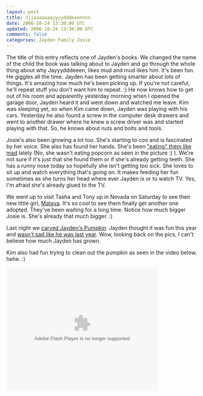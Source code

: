 ```yaml
---           
layout: post
title: Jjjaaaaaaayyyydddeeennnn
date: 2006-10-24 13:30:00 UTC
updated: 2006-10-24 13:30:00 UTC
comments: false
categories: Jayden Family Josie
---
```

The title of this entry reflects one of Jayden's books. We changed the name of the child the book was talking about to Jayden and go through the whole thing about why Jayyydddeeen, likes mud and mud likes him. It's been fun. He giggles all the time. Jayden has been getting smarter about lots of things. It's amazing how much he's been picking up. If you're not careful, he'll repeat stuff you don't want him to repeat. :) He now knows how to get out of his room and apparently yesterday morning when I opened the garage door, Jayden heard it and went down and watched me leave. Kim was sleeping yet, so when Kim came down, Jayden was playing with his cars. Yesterday he also found a screw in the computer desk drawers and went to another drawer where he knew a screw driver was and started playing with that. So, he knows about nuts and bolts and tools.

Josie's also been growing a lot too. She's starting to coo and is fascinated by her voice. She also has found her hands. She's been ["eating" them like mad](http://www.flickr.com/photos/kevinminnis/277961395/) lately (No, she wasn't eating popcorn as seen in the picture :) ). We're not sure if it's just that she found them or if she's already getting teeth. She has a runny nose today so hopefully she isn't getting too sick. She loves to sit up and watch everything that's going on. It makes feeding her fun sometimes as she turns her head where ever Jayden is or to watch TV. Yes, I'm afraid she's already glued to the TV.

We went up to visit Tasha and Tony up in Nevada on Saturday to see their new little girl, [Mataya](http://www.flickr.com/photos/kevinminnis/277955991/). It's so cool to see them finally get another one adopted. They've been waiting for a long time. Notice how much bigger Josie is. She's already that much bigger. :)

Last night we [carved Jayden's Pumpkin](http://www.flickr.com/photos/kevinminnis/277988097/in/set-72157594335239236/). Jayden thought it was fun this year and [wasn't sad like he was last year](http://www.flickr.com/photos/kevinminnis/56258295/in/set-1276659/). Wow, looking back on the pics, I can't believe how much Jayden has grown.

Kim also had fun trying to clean out the pumpkin as seen in the video below. hehe. :)

<embed style="width:400px; height:326px;" id="VideoPlayback" type="application/x-shockwave-flash" src="http://video.google.com/googleplayer.swf?docId=-4899571269986559682&hl=en" flashvars=""> </embed>
